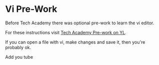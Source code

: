 # Vi Pre-Work

Before Tech Academy there was optional pre-work to learn the vi editor.

For these instructions visit  [Tech Academy Pre-work on YL](https://yourlearning.ibm.com/activity/EL01-00000147?planId=PLAN-B3814805BBB4&sectionId=SECTION-B).

If you can open a file with vi, make changes and save it, then you're probably ok.

Add you tube 